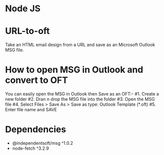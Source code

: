 # Node JS

# URL-to-oft
Take an HTML email design from a URL and save as an Microsoft Outlook MSG file.

# How to open MSG in Outlook and convert to OFT 
You can easily open the MSG in Outlook then Save as an OFT:-
#1. Create a new folder
#2. Dran n drop the MSG file into the folder
#3. Open the MSG file
#4. Select Files > Save As > Save as type: Outlook Template (*.oft)
#5. Enter file name and SAVE


# Dependencies
- @independentsoft/msg ^1.0.2
- node-fetch ^3.2.9
